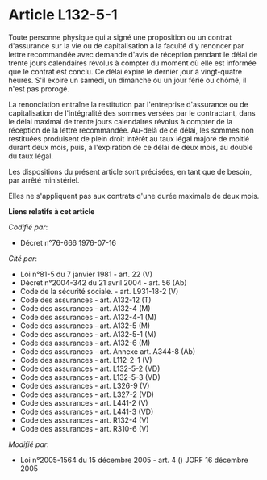 # Article L132-5-1

Toute personne physique qui a signé une proposition ou un contrat d'assurance sur la vie ou de capitalisation a la faculté
d'y renoncer par lettre recommandée avec demande d'avis de réception pendant le délai de trente jours calendaires révolus à
compter du moment où elle est informée que le contrat est conclu. Ce délai expire le dernier jour à vingt-quatre heures. S'il
expire un samedi, un dimanche ou un jour férié ou chômé, il n'est pas prorogé.

La renonciation entraîne la restitution par l'entreprise d'assurance ou de capitalisation de l'intégralité des sommes versées
par le contractant, dans le délai maximal de trente jours calendaires révolus à compter de la réception de la lettre
recommandée. Au-delà de ce délai, les sommes non restituées produisent de plein droit intérêt au taux légal majoré de moitié
durant deux mois, puis, à l'expiration de ce délai de deux mois, au double du taux légal.

Les dispositions du présent article sont précisées, en tant que de besoin, par arrêté ministériel.

Elles ne s'appliquent pas aux contrats d'une durée maximale de deux mois.

**Liens relatifs à cet article**

_Codifié par_:

  - Décret n°76-666 1976-07-16

_Cité par_:

  - Loi n°81-5 du 7 janvier 1981 - art. 22 (V)
  - Décret n°2004-342 du 21 avril 2004 - art. 56 (Ab)
  - Code de la sécurité sociale. - art. L931-18-2 (V)
  - Code des assurances - art. A132-12 (T)
  - Code des assurances - art. A132-4 (M)
  - Code des assurances - art. A132-4-1 (M)
  - Code des assurances - art. A132-5 (M)
  - Code des assurances - art. A132-5-1 (M)
  - Code des assurances - art. A132-6 (M)
  - Code des assurances - art. Annexe art. A344-8 (Ab)
  - Code des assurances - art. L112-2-1 (V)
  - Code des assurances - art. L132-5-2 (VD)
  - Code des assurances - art. L132-5-3 (VD)
  - Code des assurances - art. L326-9 (V)
  - Code des assurances - art. L327-2 (VD)
  - Code des assurances - art. L441-2 (V)
  - Code des assurances - art. L441-3 (VD)
  - Code des assurances - art. R132-4 (V)
  - Code des assurances - art. R310-6 (V)

_Modifié par_:

  - Loi n°2005-1564 du 15 décembre 2005 - art. 4 () JORF 16 décembre 2005
